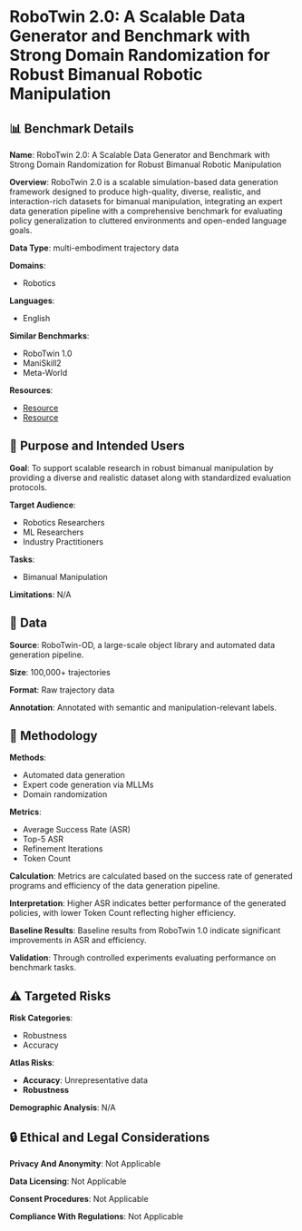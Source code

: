 # RoboTwin 2.0: A Scalable Data Generator and Benchmark with Strong Domain Randomization for Robust Bimanual Robotic Manipulation

## 📊 Benchmark Details

**Name**: RoboTwin 2.0: A Scalable Data Generator and Benchmark with Strong Domain Randomization for Robust Bimanual Robotic Manipulation

**Overview**: RoboTwin 2.0 is a scalable simulation-based data generation framework designed to produce high-quality, diverse, realistic, and interaction-rich datasets for bimanual manipulation, integrating an expert data generation pipeline with a comprehensive benchmark for evaluating policy generalization to cluttered environments and open-ended language goals.

**Data Type**: multi-embodiment trajectory data

**Domains**:
- Robotics

**Languages**:
- English

**Similar Benchmarks**:
- RoboTwin 1.0
- ManiSkill2
- Meta-World

**Resources**:
- [Resource](https://robotwin-platform.github.io)
- [Resource](https://huggingface.co/datasets/TianxingChen/RoboTwin2.0/tree/main/dataset)

## 🎯 Purpose and Intended Users

**Goal**: To support scalable research in robust bimanual manipulation by providing a diverse and realistic dataset along with standardized evaluation protocols.

**Target Audience**:
- Robotics Researchers
- ML Researchers
- Industry Practitioners

**Tasks**:
- Bimanual Manipulation

**Limitations**: N/A

## 💾 Data

**Source**: RoboTwin-OD, a large-scale object library and automated data generation pipeline.

**Size**: 100,000+ trajectories

**Format**: Raw trajectory data

**Annotation**: Annotated with semantic and manipulation-relevant labels.

## 🔬 Methodology

**Methods**:
- Automated data generation
- Expert code generation via MLLMs
- Domain randomization

**Metrics**:
- Average Success Rate (ASR)
- Top-5 ASR
- Refinement Iterations
- Token Count

**Calculation**: Metrics are calculated based on the success rate of generated programs and efficiency of the data generation pipeline.

**Interpretation**: Higher ASR indicates better performance of the generated policies, with lower Token Count reflecting higher efficiency.

**Baseline Results**: Baseline results from RoboTwin 1.0 indicate significant improvements in ASR and efficiency.

**Validation**: Through controlled experiments evaluating performance on benchmark tasks.

## ⚠️ Targeted Risks

**Risk Categories**:
- Robustness
- Accuracy

**Atlas Risks**:
- **Accuracy**: Unrepresentative data
- **Robustness**

**Demographic Analysis**: N/A

## 🔒 Ethical and Legal Considerations

**Privacy And Anonymity**: Not Applicable

**Data Licensing**: Not Applicable

**Consent Procedures**: Not Applicable

**Compliance With Regulations**: Not Applicable
